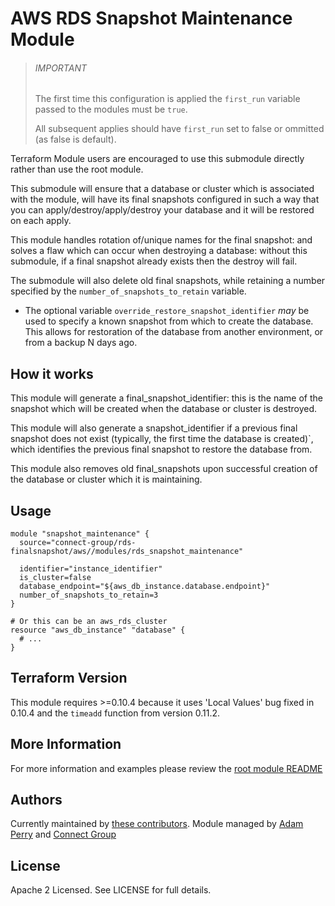 AWS RDS Snapshot Maintenance Module
===================================

> ###### IMPORTANT
> The first time this configuration is applied the `first_run` variable passed to the modules must be `true`.
>
> All subsequent applies should have `first_run` set to false or ommitted (as false is default).

Terraform Module users are encouraged to use this submodule directly rather than use the root module.

This submodule will ensure that a database or cluster which is associated with the module, will have its final snapshots
configured in such a way that you can apply/destroy/apply/destroy your database and it will be restored on each apply.

This module handles rotation of/unique names for the final snapshot: and solves a flaw which can occur when
destroying a database: without this submodule, if a final snapshot already exists then the destroy will fail.  

The submodule will also delete old final snapshots, while retaining a number specified by the 
`number_of_snapshots_to_retain` variable.

* The optional variable `override_restore_snapshot_identifier` *may* be used to specify
a known snapshot from which to create the database.  This allows for restoration of the database from another
environment, or from a backup N days ago.

How it works
------------
This module will generate a final_snapshot_identifier: this is the name of the snapshot which will be created when
the database or cluster is destroyed.

This module will also generate a snapshot_identifier if a previous final snapshot does not exist (typically, the first
time the database is created)`, which identifies the previous final snapshot to restore the database from.

This module also removes old final_snapshots upon successful creation of the database or cluster which it
is maintaining.

Usage
-----
```hcl
module "snapshot_maintenance" {
  source="connect-group/rds-finalsnapshot/aws//modules/rds_snapshot_maintenance"

  identifier="instance_identifier"
  is_cluster=false
  database_endpoint="${aws_db_instance.database.endpoint}"
  number_of_snapshots_to_retain=3
}

# Or this can be an aws_rds_cluster
resource "aws_db_instance" "database" {
  # ...
}

```

Terraform Version
-----------------
This module requires >=0.10.4 because it uses 'Local Values' bug fixed in 0.10.4 and the `timeadd` function from 
version 0.11.2.

More Information
----------------
For more information and examples please review the [root module README](https://github.com/connect-group/terraform-aws-rds-finalsnapshot/tree/master/README.md) 

Authors
-------
Currently maintained by [these contributors](https://github.com/connect-group/terraform-aws-rds-finalsnapshot/graphs/contributors).
Module managed by [Adam Perry](https://github.com/4dz) and [Connect Group](https://github.com/connect-group)

License
-------
Apache 2 Licensed. See LICENSE for full details.